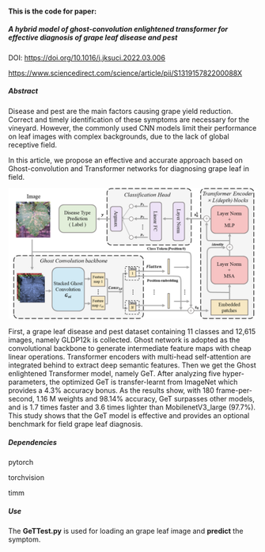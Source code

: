 #### This is the code for paper:

##### A hybrid model of ghost-convolution enlightened transformer for effective diagnosis of grape leaf disease and pest

DOI: https://doi.org/10.1016/j.jksuci.2022.03.006

https://www.sciencedirect.com/science/article/pii/S131915782200088X

##### Abstract

Disease and pest are the main factors causing grape yield reduction. Correct and timely identification of these symptoms are necessary for the vineyard. However, the commonly used CNN models limit their performance on leaf images with complex backgrounds, due to the lack of global receptive field. 

In this article, we propose an effective and accurate approach based on Ghost-convolution and Transformer networks for diagnosing grape leaf in field.



![GeT_r.png](./model_pth/GeT_r.png)



First, a grape leaf disease and pest dataset containing 11 classes and 12,615 images, namely GLDP12k is collected. Ghost network is adopted as the convolutional backbone to generate intermediate feature maps with cheap linear operations. Transformer encoders with multi-head self-attention are integrated behind to extract deep semantic features. Then we get the Ghost enlightened Transformer model, namely GeT. After analyzing five hyper-parameters, the optimized GeT is transfer-learnt from ImageNet which provides a 4.3% accuracy bonus. As the results show, with 180 frame-per-second, 1.16 M weights and 98.14% accuracy, GeT surpasses other models, and is 1.7 times faster and 3.6 times lighter than MobilenetV3_large (97.7%). This study shows that the GeT model is effective and provides an optional benchmark for field grape leaf diagnosis.

##### Dependencies

pytorch

torchvision

timm

##### Use

The **GeTTest.py** is used for loading an grape leaf image and **predict** the symptom.
